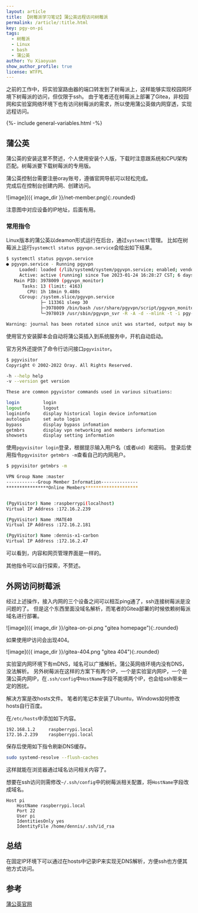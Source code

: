```yaml
---
layout: article
title: 【树莓派学习笔记】蒲公英远程访问树莓派
permalink: /article/:title.html
key: pgy-on-pi
tags: 
  - 树莓派
  - Linux
  - bash
  - 蒲公英
author: Yu Xiaoyuan
show_author_profile: true
license: WTFPL
---
```


<!-- abstract begin -->
之前的工作中，将实验室路由器的端口转发到了树莓派上，这样能够实现校园网环境下树莓派的访问，但仅限于ssh。
由于笔者还在树莓派上部署了Gitea，非校园网和实验室网络环境下也有访问树莓派的需求，所以使用蒲公英做内网穿透，实现远程访问。
<!-- abstract end -->

<!--more-->

<!-- begin include -->
{%- include general-variables.html -%}
<!-- end include -->

<!-- begin private variable of Liquid -->

<!-- {%- increment equation-h2-1 -%} -->
<!-- end private variable of Liquid -->

## 蒲公英

蒲公英的安装这里不赘述，个人使用安装个人版，下载时注意跟系统和CPU架构匹配。树莓派要下载树莓派的专用版。

蒲公英控制台需要注册oray账号，遵循官网导航可以轻松完成。  
完成后在控制台创建内网、创建访问。

![image]({{ image_dir }}/net-member.png){:.rounded}

注意图中对应设备的IP地址，后面有用。

### 常用指令

Linux版本的蒲公英以deamon形式运行在后台，通过`systemctl`管理。
比如在树莓派上运行`systemctl status pgyvpn.service`会给出如下结果。

```bash
$ systemctl status pgyvpn.service
● pgyvpn.service - Running pgyvpn
     Loaded: loaded (/lib/systemd/system/pgyvpn.service; enabled; vendor preset: enabled)
     Active: active (running) since Tue 2023-01-24 16:28:27 CST; 6 days ago
   Main PID: 3978009 (pgyvpn_monitor)
      Tasks: 13 (limit: 4163)
        CPU: 1h 18min 9.480s
     CGroup: /system.slice/pgyvpn.service
             ├─ 113361 sleep 30
             ├─3978009 /bin/bash /usr/share/pgyvpn/script/pgyvpn_monitor
             └─3978019 /usr/sbin/pgyvpn_svr -R -A -d --mlink -t -i pgy-api.oray.com -K 255.255.255.255 -p /var/log/oray/pgyvpn_svr -f /etc/oray/pgyvpn/config.ini --logmask 0xFFFFFFF7

Warning: journal has been rotated since unit was started, output may be incomplete.
```

使用官方安装脚本会自动将蒲公英插入到系统服务中，开机自动启动。

官方另外还提供了命令行访问接口`pgyvisitor`。

```bash
$ pgyvisitor
Copyright © 2002-2022 Oray. All Rights Reserved.

-h --help help
-v --version get version

These are common pgyvistor commands used in various situations:

login         login
logout        logout
logininfo     display historical login device information
autologin     set auto login
bypass        display bypass infomation
getmbrs       display vpn networking and members information
showsets      display setting information
```

使用`pgyvisitor login`登录，根据提示输入用户名（或者uid）和密码。
登录后使用指令`pgyvisitor getmbrs -m`查看自己的内网用户。

```bash
$ pgyvisitor getmbrs -m

VPN Group Name :master
------------Group Member Information--------------
****************Online Members********************


(PgyVisitor) Name :raspberrypi(localhost)
Virtual IP Address :172.16.2.239

(PgyVisitor) Name :MATE40
Virtual IP Address :172.16.2.181

(PgyVisitor) Name :dennis-x1-carbon
Virtual IP Address :172.16.2.47
```

可以看到，内容和网页管理界面是一样的。

其他指令可以自行探索，不赘述。

## 外网访问树莓派

经过上述操作，接入内网的三个设备之间可以相互ping通了，ssh连接树莓派是没问题的了。
但是这个东西里面没域名解析，而笔者的Gitea部署的时候依赖树莓派域名进行部署。

![image]({{ image_dir }}/gitea-on-pi.png "gitea homepage"){:.rounded}

如果使用IP访问会出现404。

![image]({{ image_dir }}/gitea-404.png "gitea 404"){:.rounded}

实验室内网环境下有mDNS，域名可以广播解析。蒲公英网络环境内没有DNS，没法解析。
另外树莓派在这样的方案下有两个IP，一个是实验室内网IP，一个是蒲公英内网IP，在`.ssh/config`中`HostName`字段不能填两个IP，也会给ssh带来一定的困扰。

解决方案是改hosts文件。
笔者的笔记本安装了Ubuntu，Windows如何修改hosts自行百度。

在`/etc/hosts`中添加如下内容。

```config
192.168.1.2     raspberrypi.local
172.16.2.239    raspberrypi.local
```

保存后使用如下指令刷新DNS缓存。

```bash
sudo systemd-resolve --flush-caches
```

这样就能在浏览器通过域名访问相关内容了。

想要在ssh访问则需修改`~/.ssh/config`中的树莓派相关配置，将`HostName`字段改成域名。

```config
Host pi
    HostName raspberrypi.local
    Port 22
    User pi
    IdentitiesOnly yes
    IdentityFile /home/dennis/.ssh/id_rsa
```

## 总结

在固定IP环境下可以通过在hosts中记录IP来实现无DNS解析，方便ssh也方便其他方式访问。

## 参考

[蒲公英官网](https://pgy.oray.com/)

<!--

## section 1

{{ image_dir }}

### link example 1

[link to first post]({% link _posts/2019-11-02-new-pi-4b.md %})

### link example 2

[link to first post]({% post_url 2019-11-02-new-pi-4b %})

### image example

![image]({{ image_dir }}/404.jpg){:.rounded}

## section 2

{% for shit in page %}
{{ shit }}
{% endfor %}

## reference

[Liquid: Safe, customer-facing template language for flexible web apps.](https://shopify.github.io/liquid/)

-->
